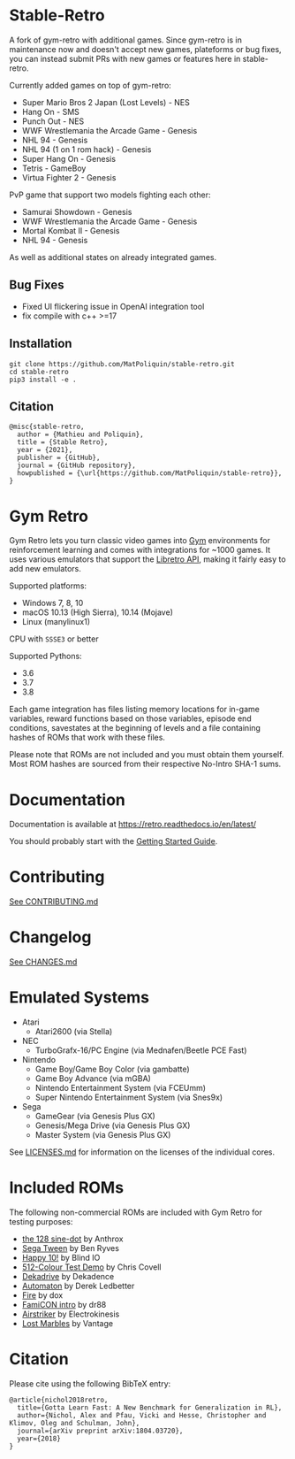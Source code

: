 # Stable-Retro

A fork of gym-retro with additional games. Since gym-retro is in maintenance now and doesn't accept new games, plateforms or bug fixes, you can instead submit PRs with new games or features here in stable-retro.

Currently added games on top of gym-retro:
*	Super Mario Bros 2 Japan (Lost Levels) - NES
*	Hang On - SMS
*	Punch Out - NES
*	WWF Wrestlemania the Arcade Game - Genesis
*	NHL 94 - Genesis
*	NHL 94 (1 on 1 rom hack) - Genesis
*	Super Hang On - Genesis
*	Tetris - GameBoy
*	Virtua Fighter 2 - Genesis

PvP game that support two models fighting each other:
*	Samurai Showdown - Genesis
*	WWF Wrestlemania the Arcade Game - Genesis
*	Mortal Kombat II - Genesis
*	NHL 94 - Genesis

As well as additional states on already integrated games.

## Bug Fixes
*	Fixed UI flickering issue in OpenAI integration tool
*	fix compile with c++ >=17

## Installation

```
git clone https://github.com/MatPoliquin/stable-retro.git
cd stable-retro
pip3 install -e .
```

## Citation

```
@misc{stable-retro,
  author = {Mathieu and Poliquin},
  title = {Stable Retro},
  year = {2021},
  publisher = {GitHub},
  journal = {GitHub repository},
  howpublished = {\url{https://github.com/MatPoliquin/stable-retro}},
}
```

# Gym Retro

Gym Retro lets you turn classic video games into [Gym](https://gym.openai.com/) environments for reinforcement learning and comes with integrations for ~1000 games.  It uses various emulators that support the [Libretro API](https://www.libretro.com/index.php/api/), making it fairly easy to add new emulators.

Supported platforms:

- Windows 7, 8, 10
- macOS 10.13 (High Sierra), 10.14 (Mojave)
- Linux (manylinux1)

CPU with `SSSE3` or better

Supported Pythons:

- 3.6
- 3.7
- 3.8

Each game integration has files listing memory locations for in-game variables, reward functions based on those variables, episode end conditions, savestates at the beginning of levels and a file containing hashes of ROMs that work with these files.

Please note that ROMs are not included and you must obtain them yourself.  Most ROM hashes are sourced from their respective No-Intro SHA-1 sums.

# Documentation

Documentation is available at https://retro.readthedocs.io/en/latest/

You should probably start with the [Getting Started Guide](https://retro.readthedocs.io/en/latest/getting_started.html).

# Contributing

[See CONTRIBUTING.md](https://github.com/openai/retro/blob/master/CONTRIBUTING.md)

# Changelog

[See CHANGES.md](https://github.com/openai/retro/blob/master/CHANGES.md)

# Emulated Systems

- Atari
	- Atari2600 (via Stella)
- NEC
	- TurboGrafx-16/PC Engine (via Mednafen/Beetle PCE Fast)
- Nintendo
	- Game Boy/Game Boy Color (via gambatte)
	- Game Boy Advance (via mGBA)
	- Nintendo Entertainment System (via FCEUmm)
	- Super Nintendo Entertainment System (via Snes9x)
- Sega
	- GameGear (via Genesis Plus GX)
	- Genesis/Mega Drive (via Genesis Plus GX)
	- Master System (via Genesis Plus GX)

See [LICENSES.md](https://github.com/openai/retro/blob/master/LICENSES.md) for information on the licenses of the individual cores.

# Included ROMs

The following non-commercial ROMs are included with Gym Retro for testing purposes:

- [the 128 sine-dot](http://www.pouet.net/prod.php?which=2762) by Anthrox
- [Sega Tween](https://pdroms.de/files/gamegear/sega-tween) by Ben Ryves
- [Happy 10!](http://www.pouet.net/prod.php?which=52716) by Blind IO
- [512-Colour Test Demo](https://pdroms.de/files/pcengine/512-colour-test-demo) by Chris Covell
- [Dekadrive](http://www.pouet.net/prod.php?which=67142) by Dekadence
- [Automaton](https://pdroms.de/files/atari2600/automaton-minigame-compo-2003) by Derek Ledbetter
- [Fire](http://privat.bahnhof.se/wb800787/gb/demo/64/) by dox
- [FamiCON intro](http://www.pouet.net/prod.php?which=53497) by dr88
- [Airstriker](https://pdroms.de/genesis/airstriker-v1-50-genesis-game) by Electrokinesis
- [Lost Marbles](https://pdroms.de/files/gameboyadvance/lost-marbles) by Vantage

# Citation

Please cite using the following BibTeX entry:

```
@article{nichol2018retro,
  title={Gotta Learn Fast: A New Benchmark for Generalization in RL},
  author={Nichol, Alex and Pfau, Vicki and Hesse, Christopher and Klimov, Oleg and Schulman, John},
  journal={arXiv preprint arXiv:1804.03720},
  year={2018}
}
```
